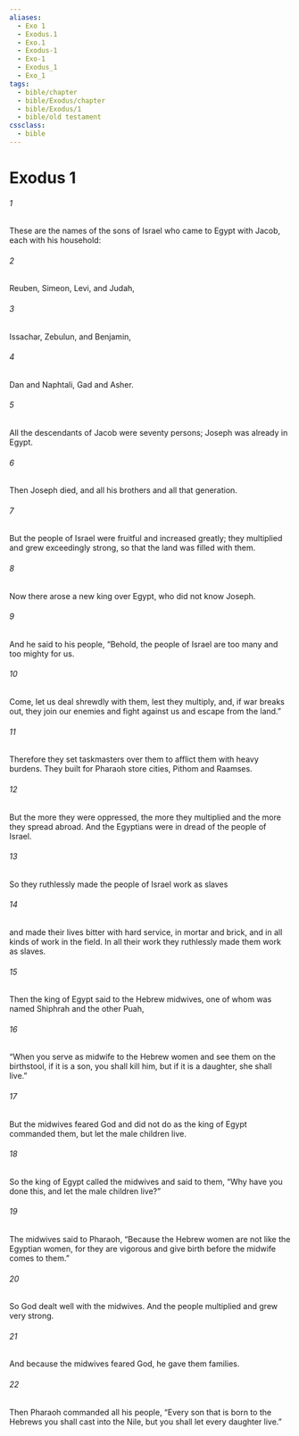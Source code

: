 ```yaml
---
aliases:
  - Exo 1
  - Exodus.1
  - Exo.1
  - Exodus-1
  - Exo-1
  - Exodus_1
  - Exo_1
tags:
  - bible/chapter
  - bible/Exodus/chapter
  - bible/Exodus/1
  - bible/old testament
cssclass:
  - bible
---
```


# Exodus 1

###### 1
These are the names of the sons of Israel who came to Egypt with Jacob, each with his household:
###### 2
Reuben, Simeon, Levi, and Judah,
###### 3
Issachar, Zebulun, and Benjamin,
###### 4
Dan and Naphtali, Gad and Asher.
###### 5
All the descendants of Jacob were seventy persons; Joseph was already in Egypt.
###### 6
Then Joseph died, and all his brothers and all that generation.
###### 7
But the people of Israel were fruitful and increased greatly; they multiplied and grew exceedingly strong, so that the land was filled with them.
###### 8
Now there arose a new king over Egypt, who did not know Joseph.
###### 9
And he said to his people, “Behold, the people of Israel are too many and too mighty for us.
###### 10
Come, let us deal shrewdly with them, lest they multiply, and, if war breaks out, they join our enemies and fight against us and escape from the land.”
###### 11
Therefore they set taskmasters over them to afflict them with heavy burdens. They built for Pharaoh store cities, Pithom and Raamses.
###### 12
But the more they were oppressed, the more they multiplied and the more they spread abroad. And the Egyptians were in dread of the people of Israel.
###### 13
So they ruthlessly made the people of Israel work as slaves
###### 14
and made their lives bitter with hard service, in mortar and brick, and in all kinds of work in the field. In all their work they ruthlessly made them work as slaves.
###### 15
Then the king of Egypt said to the Hebrew midwives, one of whom was named Shiphrah and the other Puah,
###### 16
“When you serve as midwife to the Hebrew women and see them on the birthstool, if it is a son, you shall kill him, but if it is a daughter, she shall live.”
###### 17
But the midwives feared God and did not do as the king of Egypt commanded them, but let the male children live.
###### 18
So the king of Egypt called the midwives and said to them, “Why have you done this, and let the male children live?”
###### 19
The midwives said to Pharaoh, “Because the Hebrew women are not like the Egyptian women, for they are vigorous and give birth before the midwife comes to them.”
###### 20
So God dealt well with the midwives. And the people multiplied and grew very strong.
###### 21
And because the midwives feared God, he gave them families.
###### 22
Then Pharaoh commanded all his people, “Every son that is born to the Hebrews you shall cast into the Nile, but you shall let every daughter live.”



